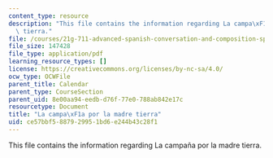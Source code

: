 ```yaml
---
content_type: resource
description: "This file contains the information regarding La campa\xF1a por la madre\
  \ tierra."
file: /courses/21g-711-advanced-spanish-conversation-and-composition-spring-2014/ce57bbf5887929951bd6e244b43c28f1_MIT21G_711S14_Madre.pdf
file_size: 147428
file_type: application/pdf
learning_resource_types: []
license: https://creativecommons.org/licenses/by-nc-sa/4.0/
ocw_type: OCWFile
parent_title: Calendar
parent_type: CourseSection
parent_uid: 8e00aa94-eedb-d76f-77e0-788ab842e17c
resourcetype: Document
title: "La campa\xF1a por la madre tierra"
uid: ce57bbf5-8879-2995-1bd6-e244b43c28f1
---
```

This file contains the information regarding La campaña por la madre tierra.